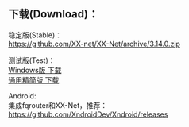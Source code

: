 
## 下载(Download)：
稳定版(Stable)：  
https://github.com/XX-net/XX-Net/archive/3.14.0.zip


测试版(Test)：  
[Windows版 下载](https://github.com/XX-net/XX-Net/releases/download/3.15.2/XX-Net-3.15.2.7z)   
[通用精简版 下载](https://github.com/XX-net/XX-Net/archive/3.15.2.zip)  

Android:  
集成fqrouter和XX-Net，推荐：  
https://github.com/XndroidDev/Xndroid/releases
